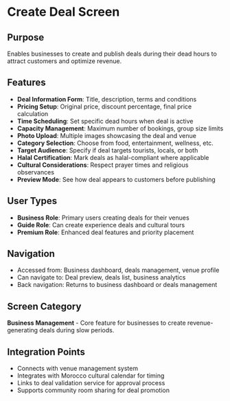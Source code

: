 # Create Deal Screen

## Purpose
Enables businesses to create and publish deals during their dead hours to attract customers and optimize revenue.

## Features
- **Deal Information Form**: Title, description, terms and conditions
- **Pricing Setup**: Original price, discount percentage, final price calculation
- **Time Scheduling**: Set specific dead hours when deal is active
- **Capacity Management**: Maximum number of bookings, group size limits
- **Photo Upload**: Multiple images showcasing the deal and venue
- **Category Selection**: Choose from food, entertainment, wellness, etc.
- **Target Audience**: Specify if deal targets tourists, locals, or both
- **Halal Certification**: Mark deals as halal-compliant where applicable
- **Cultural Considerations**: Respect prayer times and religious observances
- **Preview Mode**: See how deal appears to customers before publishing

## User Types
- **Business Role**: Primary users creating deals for their venues
- **Guide Role**: Can create experience deals and cultural tours
- **Premium Role**: Enhanced deal features and priority placement

## Navigation
- Accessed from: Business dashboard, deals management, venue profile
- Can navigate to: Deal preview, deals list, business analytics
- Back navigation: Returns to business dashboard or deals management

## Screen Category
**Business Management** - Core feature for businesses to create revenue-generating deals during slow periods.

## Integration Points
- Connects with venue management system
- Integrates with Morocco cultural calendar for timing
- Links to deal validation service for approval process
- Supports community room sharing for deal promotion